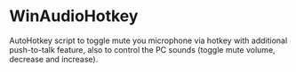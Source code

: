 # WinAudioHotkey
AutoHotkey script to toggle mute you microphone via hotkey with additional push-to-talk feature, also to control the PC sounds (toggle mute volume, decrease and increase).

